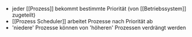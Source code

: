 - jeder [[Prozess]] bekommt bestimmte Priorität (von [[Betriebssystem]] zugeteilt)
- [[Prozess Scheduler]] arbeitet Prozesse nach Priorität ab
- 'niedere' Prozesse können von 'höheren' Prozessen verdrängt werden